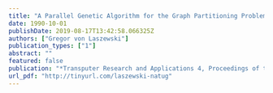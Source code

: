 ```yaml
---
title: "A Parallel Genetic Algorithm for the Graph Partitioning Problem"
date: 1990-10-01
publishDate: 2019-08-17T13:42:58.066325Z
authors: ["Gregor von Laszewski"]
publication_types: ["1"]
abstract: ""
featured: false
publication: "*Transputer Research and Applications 4, Proceedings of the 4th Conference of the North-American Transputers Users Group*"
url_pdf: "http://tinyurl.com/laszewski-natug"
---
```


